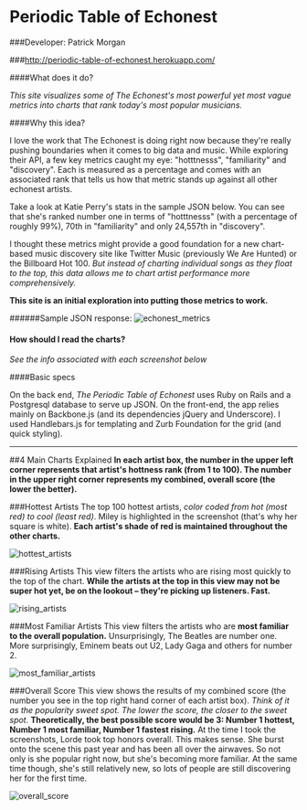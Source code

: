 # Periodic Table of Echonest

###Developer: Patrick Morgan

###<http://periodic-table-of-echonest.herokuapp.com/>

####What does it do?

*This site visualizes some of The Echonest's most powerful yet most vague metrics into charts that rank today's most popular musicians.*
  
####Why this idea?

I love the work that The Echonest is doing right now because they're really pushing boundaries when it comes to big data and music. While exploring their API, a few key metrics caught my eye: "hotttnesss", "familiarity" and "discovery". Each is measured as a percentage and comes with an associated rank that tells us how that metric stands up against all other echonest artists. 

Take a look at Katie Perry's stats in the sample JSON below. You can see that she's ranked number one in terms of "hotttnesss" (with a percentage of roughly 99%), 70th in "familiarity" and only 24,557th in "discovery". 

I thought these metrics might provide a good foundation for a new chart-based music discovery site like Twitter Music (previously We Are Hunted) or the Billboard Hot 100. *But instead of charting individual songs as they float to the top, this data allows me to chart artist performance more comprehensively.*

**This site is an initial exploration into putting those metrics to work.**

######Sample JSON response:
![echonest_metrics](https://www.evernote.com/shard/s82/sh/0236db35-35fb-45d2-aca3-e2b2a8ae033b/58b121867acb0fd4a4890b553777efb8/deep/0/echonest_metrics.png "Echonest Metrics")

#### How should I read the charts?
*See the info associated with each screenshot below*  
  
####Basic specs

On the back end, *The Periodic Table of Echonest* uses Ruby on Rails and a Postgresql database to serve up JSON. On the front-end, the app relies mainly on Backbone.js (and its dependencies jQuery and Underscore). I used Handlebars.js for templating and Zurb Foundation for the grid (and quick styling).

---
##4 Main Charts Explained
**In each artist box, the number in the upper left corner represents that artist's hottness rank (from 1 to 100). The number in the upper right corner represents my combined, overall score (the lower the better).**

###Hottest Artists
The top 100 hottest artists, *color coded from hot (most red) to cool (least red)*. Miley is highlighted in the screenshot (that's why her square is white). **Each artist's shade of red is maintained throughout the other charts.**

![hottest_artists](https://www.evernote.com/shard/s82/sh/b88a549b-2e09-4f96-affa-0f350876e6ad/b8c6a3f8fdc1e3359e8ae885c1aebb94/deep/0/hottest_artists.png "Hottest Artists")

###Rising Artists
This view filters the artists who are rising most quickly to the top of the chart. **While the artists at the top in this view may not be super hot yet, be on the lookout – they're picking up listeners. Fast.**

![rising_artists](https://www.evernote.com/shard/s82/sh/068df61a-0191-4b6b-973e-14905d72a442/de6a0e62abc3b8d5180493a0430b58c6/deep/0/Periodic-Table-of-Echonest.png "Rising Artists")

###Most Familiar Artists
This view filters the artists who are **most familiar to the overall population.** Unsurprisingly, The Beatles are number one. More surprisingly, Eminem beats out U2, Lady Gaga and others for number 2.

![most_familiar_artists](https://www.evernote.com/shard/s82/sh/bc0869c6-1a00-4ee8-affe-39359587d348/448b819c35ce2d3fc7d90d12c87d396f/deep/0/most_familiar_artists.png "Most Familiar Artists")

###Overall Score
This view shows the results of my combined score (the number you see in the top right hand corner of each artist box). *Think of it as the popularity sweet spot. The lower the score, the closer to the sweet spot.* **Theoretically, the best possible score would be 3: Number 1 hottest, Number 1 most familiar, Number 1 fastest rising.** At the time I took the screenshots, Lorde took top honors overall. This makes sense. She burst onto the scene this past year and has been all over the airwaves. So not only is she popular right now, but she's becoming more familiar. At the same time though, she's still relatively new, so lots of people are still discovering her for the first time. 

![overall_score](https://www.evernote.com/shard/s82/sh/b631f764-24f8-475d-b903-6714bf25d95e/feedb8b77906bb5f55047c1ebf2598db/deep/0/overall_score.png "Overall Score")